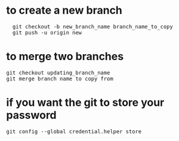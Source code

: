 # to create a new branch

<pre>
  git checkout -b new_branch_name branch_name_to_copy
  git push -u origin new
</pre>



# to merge two branches
<pre>
git checkout updating_branch_name
git merge branch_name_to_copy_from
</pre>

# if you want the git to store your password
<pre>
git config --global credential.helper store
</pre>
